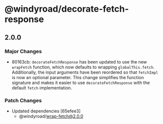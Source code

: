 # @windyroad/decorate-fetch-response

## 2.0.0

### Major Changes

- 80163cb: `decorateFetchResponse` has been updated to use the new `wrapFetch` function, which now
  defaults to wrapping `globalThis.fetch`. Additionally, the input arguments have been reordered
  so that `fetchImpl` is now an optional parameter. This change simplifies the function signature
  and makes it easier to use `decorateFetchResponse` with the default `fetch` implementation.

### Patch Changes

- Updated dependencies [65efee3]
  - @windyroad/wrap-fetch@2.0.0
